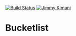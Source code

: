 [![Build Status](https://travis-ci.org/jimmykimani/Bucketlist.svg?branch=master)](https://travis-ci.org/jimmykimani/Bucketlist)
[![Jimmy Kimani](https://img.shields.io/badge/Jmmy%20Kimani-Chrckpoint-2-green.svg)]()
# Bucketlist
